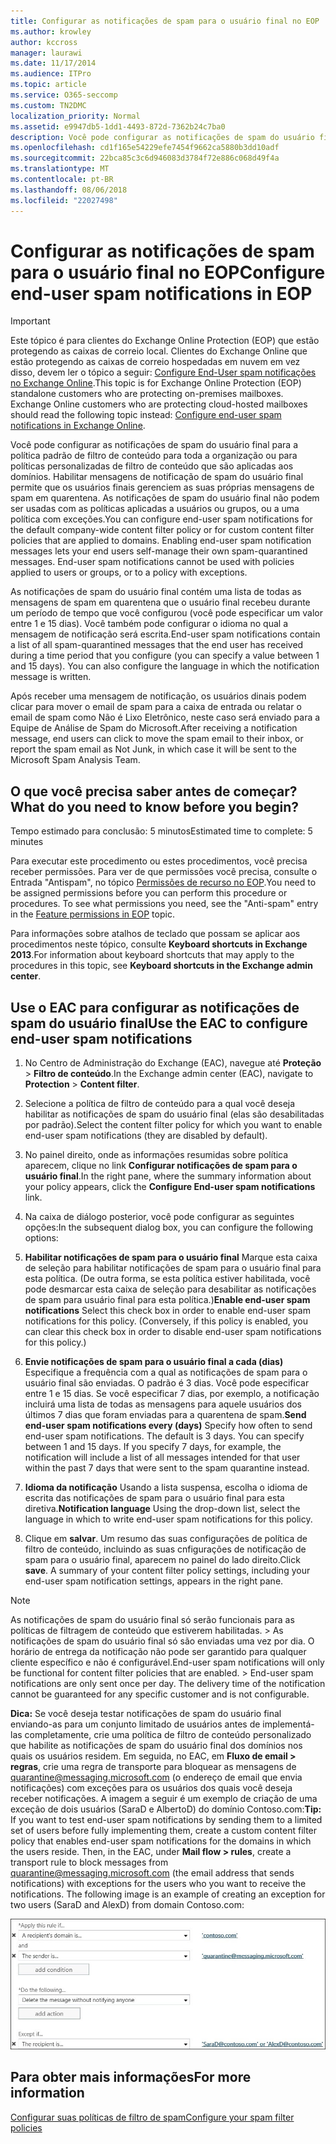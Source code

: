 ```yaml
---
title: Configurar as notificações de spam para o usuário final no EOP
ms.author: krowley
author: kccross
manager: laurawi
ms.date: 11/17/2014
ms.audience: ITPro
ms.topic: article
ms.service: O365-seccomp
ms.custom: TN2DMC
localization_priority: Normal
ms.assetid: e9947db5-1dd1-4493-872d-7362b24c7ba0
description: Você pode configurar as notificações de spam do usuário final para a política padrão de filtro de conteúdo para toda a organização ou para políticas personalizadas de filtro de conteúdo que são aplicadas aos domínios.
ms.openlocfilehash: cd1f165e54229efe7454f9662ca5880b3dd10adf
ms.sourcegitcommit: 22bca85c3c6d946083d3784f72e886c068d49f4a
ms.translationtype: MT
ms.contentlocale: pt-BR
ms.lasthandoff: 08/06/2018
ms.locfileid: "22027498"
---
```

# <a name="configure-end-user-spam-notifications-in-eop"></a><span data-ttu-id="5057d-103">Configurar as notificações de spam para o usuário final no EOP</span><span class="sxs-lookup"><span data-stu-id="5057d-103">Configure end-user spam notifications in EOP</span></span>
  
> [!IMPORTANT]
> <span data-ttu-id="5057d-p101">Este tópico é para clientes do Exchange Online Protection (EOP) que estão protegendo as caixas de correio local. Clientes do Exchange Online que estão protegendo as caixas de correio hospedadas em nuvem em vez disso, devem ler o tópico a seguir: [Configure End-User spam notificações no Exchange Online](configure-end-user-spam-notifications-in-exchange-online.md).</span><span class="sxs-lookup"><span data-stu-id="5057d-p101">This topic is for Exchange Online Protection (EOP) standalone customers who are protecting on-premises mailboxes. Exchange Online customers who are protecting cloud-hosted mailboxes should read the following topic instead: [Configure end-user spam notifications in Exchange Online](configure-end-user-spam-notifications-in-exchange-online.md).</span></span> 
  
<span data-ttu-id="5057d-p102">Você pode configurar as notificações de spam do usuário final para a política padrão de filtro de conteúdo para toda a organização ou para políticas personalizadas de filtro de conteúdo que são aplicadas aos domínios. Habilitar mensagens de notificação de spam do usuário final permite que os usuários finais gerenciem as suas próprias mensagens de spam em quarentena. As notificações de spam do usuário final não podem ser usadas com as políticas aplicadas a usuários ou grupos, ou a uma política com exceções.</span><span class="sxs-lookup"><span data-stu-id="5057d-p102">You can configure end-user spam notifications for the default company-wide content filter policy or for custom content filter policies that are applied to domains. Enabling end-user spam notification messages lets your end users self-manage their own spam-quarantined messages. End-user spam notifications cannot be used with policies applied to users or groups, or to a policy with exceptions.</span></span>
  
<span data-ttu-id="5057d-p103">As notificações de spam do usuário final contém uma lista de todas as mensagens de spam em quarentena que o usuário final recebeu durante um período de tempo que você configurou (você pode especificar um valor entre 1 e 15 dias). Você também pode configurar o idioma no qual a mensagem de notificação será escrita.</span><span class="sxs-lookup"><span data-stu-id="5057d-p103">End-user spam notifications contain a list of all spam-quarantined messages that the end user has received during a time period that you configure (you can specify a value between 1 and 15 days). You can also configure the language in which the notification message is written.</span></span>
  
<span data-ttu-id="5057d-111">Após receber uma mensagem de notificação, os usuários dinais podem clicar para mover o email de spam para a caixa de entrada ou relatar o email de spam como Não é Lixo Eletrônico, neste caso será enviado para a Equipe de Análise de Spam do Microsoft.</span><span class="sxs-lookup"><span data-stu-id="5057d-111">After receiving a notification message, end users can click to move the spam email to their inbox, or report the spam email as Not Junk, in which case it will be sent to the Microsoft Spam Analysis Team.</span></span>
  
## <a name="what-do-you-need-to-know-before-you-begin"></a><span data-ttu-id="5057d-112">O que você precisa saber antes de começar?</span><span class="sxs-lookup"><span data-stu-id="5057d-112">What do you need to know before you begin?</span></span>
<span data-ttu-id="5057d-113"><a name="sectionSection0"> </a></span><span class="sxs-lookup"><span data-stu-id="5057d-113"></span></span>

<span data-ttu-id="5057d-114">Tempo estimado para conclusão: 5 minutos</span><span class="sxs-lookup"><span data-stu-id="5057d-114">Estimated time to complete: 5 minutes</span></span>
  
<span data-ttu-id="5057d-p104">Para executar este procedimento ou estes procedimentos, você precisa receber permissões. Para ver de que permissões você precisa, consulte o Entrada "Antispam", no tópico [Permissões de recurso no EOP](eop/feature-permissions-in-eop.md).</span><span class="sxs-lookup"><span data-stu-id="5057d-p104">You need to be assigned permissions before you can perform this procedure or procedures. To see what permissions you need, see the "Anti-spam" entry in the [Feature permissions in EOP](eop/feature-permissions-in-eop.md) topic.</span></span> 
  
<span data-ttu-id="5057d-117">Para informações sobre atalhos de teclado que possam se aplicar aos procedimentos neste tópico, consulte **Keyboard shortcuts in Exchange 2013**.</span><span class="sxs-lookup"><span data-stu-id="5057d-117">For information about keyboard shortcuts that may apply to the procedures in this topic, see **Keyboard shortcuts in the Exchange admin center**.</span></span>
  
## <a name="use-the-eac-to-configure-end-user-spam-notifications"></a><span data-ttu-id="5057d-118">Use o EAC para configurar as notificações de spam do usuário final</span><span class="sxs-lookup"><span data-stu-id="5057d-118">Use the EAC to configure end-user spam notifications</span></span>

1. <span data-ttu-id="5057d-119">No Centro de Administração do Exchange (EAC), navegue até **Proteção** \> **Filtro de conteúdo**.</span><span class="sxs-lookup"><span data-stu-id="5057d-119">In the Exchange admin center (EAC), navigate to **Protection** \> **Content filter**.</span></span>
    
2. <span data-ttu-id="5057d-120">Selecione a política de filtro de conteúdo para a qual você deseja habilitar as notificações de spam do usuário final (elas são desabilitadas por padrão).</span><span class="sxs-lookup"><span data-stu-id="5057d-120">Select the content filter policy for which you want to enable end-user spam notifications (they are disabled by default).</span></span>
    
3. <span data-ttu-id="5057d-121">No painel direito, onde as informações resumidas sobre política aparecem, clique no link **Configurar notificações de spam para o usuário final**.</span><span class="sxs-lookup"><span data-stu-id="5057d-121">In the right pane, where the summary information about your policy appears, click the **Configure End-user spam notifications** link.</span></span> 
    
4. <span data-ttu-id="5057d-122">Na caixa de diálogo posterior, você pode configurar as seguintes opções:</span><span class="sxs-lookup"><span data-stu-id="5057d-122">In the subsequent dialog box, you can configure the following options:</span></span>
    
1. <span data-ttu-id="5057d-p105">**Habilitar notificações de spam para o usuário final** Marque esta caixa de seleção para habilitar notificações de spam para o usuário final para esta política. (De outra forma, se esta política estiver habilitada, você pode desmarcar esta caixa de seleção para desabilitar as notificações de spam para usuário final para esta política.)</span><span class="sxs-lookup"><span data-stu-id="5057d-p105">**Enable end-user spam notifications** Select this check box in order to enable end-user spam notifications for this policy. (Conversely, if this policy is enabled, you can clear this check box in order to disable end-user spam notifications for this policy.)</span></span> 
    
2. <span data-ttu-id="5057d-p106">**Envie notificações de spam para o usuário final a cada (dias)** Especifique a frequência com a qual as notificações de spam para o usuário final são enviadas. O padrão é 3 dias. Você pode especificar entre 1 e 15 dias. Se você especificar 7 dias, por exemplo, a notificação incluirá uma lista de todas as mensagens para aquele usuários dos últimos 7 dias que foram enviadas para a quarentena de spam.</span><span class="sxs-lookup"><span data-stu-id="5057d-p106">**Send end-user spam notifications every (days)** Specify how often to send end-user spam notifications. The default is 3 days. You can specify between 1 and 15 days. If you specify 7 days, for example, the notification will include a list of all messages intended for that user within the past 7 days that were sent to the spam quarantine instead.</span></span> 
    
3. <span data-ttu-id="5057d-129">**Idioma da notificação** Usando a lista suspensa, escolha o idioma de escrita das notificações de spam para o usuário final para esta diretiva.</span><span class="sxs-lookup"><span data-stu-id="5057d-129">**Notification language** Using the drop-down list, select the language in which to write end-user spam notifications for this policy.</span></span> 
    
5. <span data-ttu-id="5057d-p107">Clique em **salvar**. Um resumo das suas configurações de política de filtro de conteúdo, incluindo as suas cnfigurações de notificação de spam para o usuário final, aparecem no painel do lado direito.</span><span class="sxs-lookup"><span data-stu-id="5057d-p107">Click **save**. A summary of your content filter policy settings, including your end-user spam notification settings, appears in the right pane.</span></span>
    
> [!NOTE]
>  <span data-ttu-id="5057d-p108">As notificações de spam do usuário final só serão funcionais para as políticas de filtragem de conteúdo que estiverem habilitadas. >  As notificações de spam do usuário final só são enviadas uma vez por dia. O horário de entrega da notificação não pode ser garantido para qualquer cliente específico e não é configurável.</span><span class="sxs-lookup"><span data-stu-id="5057d-p108">End-user spam notifications will only be functional for content filter policies that are enabled. >  End-user spam notifications are only sent once per day. The delivery time of the notification cannot be guaranteed for any specific customer and is not configurable.</span></span> 
  
 <span data-ttu-id="5057d-p109">**Dica:** Se você deseja testar notificações de spam do usuário final enviando-as para um conjunto limitado de usuários antes de implementá-las completamente, crie uma política de filtro de conteúdo personalizado que habilite as notificações de spam do usuário final dos domínios nos quais os usuários residem. Em seguida, no EAC, em **Fluxo de email \> regras**, crie uma regra de transporte para bloquear as mensagens de quarantine@messaging.microsoft.com (o endereço de email que envia notificações) com exceções para os usuários dos quais você deseja receber notificações. A imagem a seguir é um exemplo de criação de uma exceção de dois usuários (SaraD e AlbertoD) do domínio Contoso.com:</span><span class="sxs-lookup"><span data-stu-id="5057d-p109">**Tip:** If you want to test end-user spam notifications by sending them to a limited set of users before fully implementing them, create a custom content filter policy that enables end-user spam notifications for the domains in which the users reside. Then, in the EAC, under **Mail flow \> rules**, create a transport rule to block messages from quarantine@messaging.microsoft.com (the email address that sends notifications) with exceptions for the users who you want to receive the notifications. The following image is an example of creating an exception for two users (SaraD and AlexD) from domain Contoso.com:</span></span> 
  
![Regra de transporte para testar notificações de spam do usuário final](media/EOP-ESN-testspecificusers.jpg)
  
## <a name="for-more-information"></a><span data-ttu-id="5057d-139">Para obter mais informações</span><span class="sxs-lookup"><span data-stu-id="5057d-139">For more information</span></span>

[<span data-ttu-id="5057d-140">Configurar suas políticas de filtro de spam</span><span class="sxs-lookup"><span data-stu-id="5057d-140">Configure your spam filter policies</span></span>](configure-your-spam-filter-policies.md)
  
